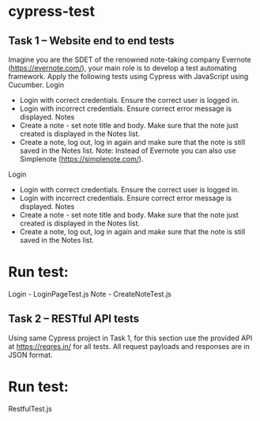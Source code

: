 # cypress-test

## Task 1 – Website end to end tests
Imagine you are the SDET of the renowned note-taking company Evernote (https://evernote.com/), your main role is to develop a test automating framework. Apply the following tests using Cypress with JavaScript using Cucumber.
Login
- Login with correct credentials. Ensure the correct user is logged in.
- Login with incorrect credentials. Ensure correct error message is displayed.
Notes
- Create a note - set note title and body. Make sure that the note just created is displayed in the Notes list.
- Create a note, log out, log in again and make sure that the note is still saved in the Notes list.
Note: Instead of Evernote you can also use Simplenote (https://simplenote.com/).

Login
- Login with correct credentials. Ensure the correct user is logged in.
- Login with incorrect credentials. Ensure correct error message is displayed.
Notes
- Create a note - set note title and body. Make sure that the note just created is displayed in the Notes list.
- Create a note, log out, log in again and make sure that the note is still saved in the Notes list.
# Run test:
Login - LoginPageTest.js
Note - CreateNoteTest.js

## Task 2 – RESTful API tests
Using same Cypress project in Task 1, for this section use the provided API at https://reqres.in/ for all tests. All request payloads and responses are in JSON format.

# Run test:
RestfulTest.js


